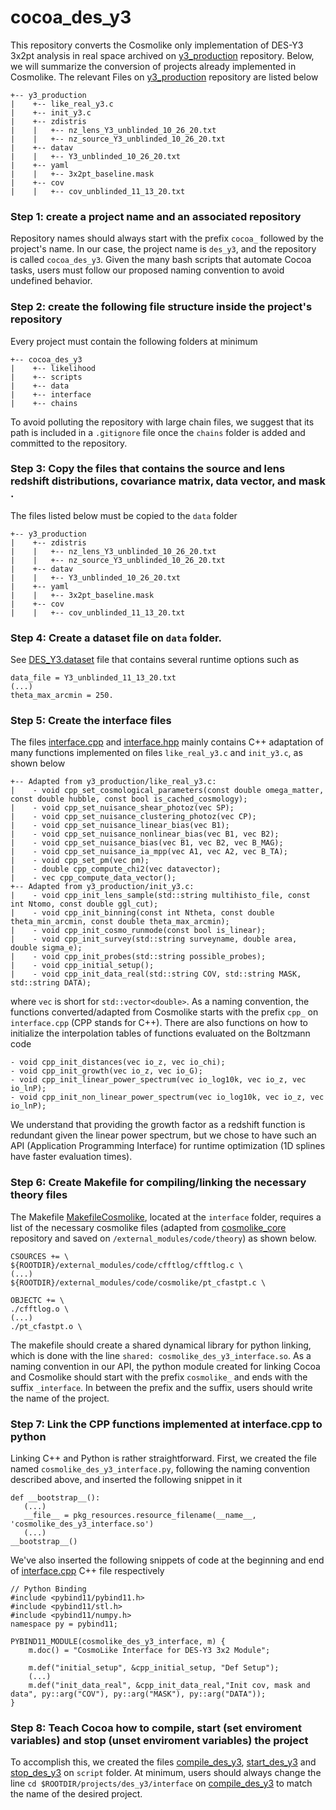 # cocoa_des_y3

This repository converts the Cosmolike only implementation of DES-Y3 3x2pt analysis in real space archived on [y3_production](https://github.com/CosmoLike/y3_production) repository. Below, we will summarize the conversion of projects already implemented in Cosmolike. The relevant Files on [y3_production](https://github.com/CosmoLike/y3_production) repository are listed below

    +-- y3_production
    |    +-- like_real_y3.c
    |    +-- init_y3.c
    |    +-- zdistris
    |    |   +-- nz_lens_Y3_unblinded_10_26_20.txt
    |    |   +-- nz_source_Y3_unblinded_10_26_20.txt
    |    +-- datav
    |    |   +-- Y3_unblinded_10_26_20.txt
    |    +-- yaml
    |    |   +-- 3x2pt_baseline.mask
    |    +-- cov
    |    |   +-- cov_unblinded_11_13_20.txt
    
### Step 1: create a project name and an associated repository
  Repository names should always start with the prefix `cocoa_` followed by the project's name. In our case, the project name is `des_y3`, and the repository is called `cocoa_des_y3`. Given the many bash scripts that automate Cocoa tasks, users must follow our proposed naming convention to avoid undefined behavior.

### Step 2: create the following file structure inside the project's repository

Every project must contain the following folders at minimum

    +-- cocoa_des_y3
    |    +-- likelihood
    |    +-- scripts
    |    +-- data
    |    +-- interface
    |    +-- chains

To avoid polluting the repository with large chain files, we suggest that its path is included in a `.gitignore` file once the `chains` folder is added and committed to the repository.

### Step 3: Copy the files that contains the source and lens redshift distributions, covariance matrix, data vector, and mask .

  The files listed below must be copied to the `data` folder 
    
    +-- y3_production
    |    +-- zdistris
    |    |   +-- nz_lens_Y3_unblinded_10_26_20.txt
    |    |   +-- nz_source_Y3_unblinded_10_26_20.txt
    |    +-- datav
    |    |   +-- Y3_unblinded_10_26_20.txt
    |    +-- yaml
    |    |   +-- 3x2pt_baseline.mask
    |    +-- cov
    |    |   +-- cov_unblinded_11_13_20.txt

### Step 4: Create a dataset file on `data` folder.

See [DES_Y3.dataset](https://github.com/CosmoLike/cocoa_des_y3/blob/main/data/DES_Y3.dataset) file that contains several runtime options such as

    data_file = Y3_unblinded_11_13_20.txt
    (...)
    theta_max_arcmin = 250.
    
### Step 5: Create the interface files 

The files [interface.cpp](https://github.com/CosmoLike/cocoa_des_y3/blob/main/interface/interface.cpp) and [interface.hpp](https://github.com/CosmoLike/cocoa_des_y3/blob/main/interface/interface.hpp) mainly contains C++ adaptation of many functions implemented on files `like_real_y3.c` and `init_y3.c`, as shown below
    
    +-- Adapted from y3_production/like_real_y3.c:
    |    - void cpp_set_cosmological_parameters(const double omega_matter, const double hubble, const bool is_cached_cosmology);
    |    - void cpp_set_nuisance_shear_photoz(vec SP);
    |    - void cpp_set_nuisance_clustering_photoz(vec CP);
    |    - void cpp_set_nuisance_linear_bias(vec B1);
    |    - void cpp_set_nuisance_nonlinear_bias(vec B1, vec B2);
    |    - void cpp_set_nuisance_bias(vec B1, vec B2, vec B_MAG); 
    |    - void cpp_set_nuisance_ia_mpp(vec A1, vec A2, vec B_TA);
    |    - void cpp_set_pm(vec pm);
    |    - double cpp_compute_chi2(vec datavector);
    |    - vec cpp_compute_data_vector();
    +-- Adapted from y3_production/init_y3.c: 
    |    - void cpp_init_lens_sample(std::string multihisto_file, const int Ntomo, const double ggl_cut);
    |    - void cpp_init_binning(const int Ntheta, const double theta_min_arcmin, const double theta_max_arcmin);
    |    - void cpp_init_cosmo_runmode(const bool is_linear);
    |    - void cpp_init_survey(std::string surveyname, double area, double sigma_e);
    |    - void cpp_init_probes(std::string possible_probes);
    |    - void cpp_initial_setup();
    |    - void cpp_init_data_real(std::string COV, std::string MASK, std::string DATA);
            
where `vec` is short for `std::vector<double>`. As a naming convention, the functions converted/adapted from Cosmolike starts with the prefix `cpp_` on `interface.cpp` (CPP stands for C++). There are also functions on how to initialize the interpolation tables of functions evaluated on the Boltzmann code

    - void cpp_init_distances(vec io_z, vec io_chi);
    - void cpp_init_growth(vec io_z, vec io_G);
    - void cpp_init_linear_power_spectrum(vec io_log10k, vec io_z, vec io_lnP);
    - void cpp_init_non_linear_power_spectrum(vec io_log10k, vec io_z, vec io_lnP);

We understand that providing the growth factor as a redshift function is redundant given the linear power spectrum, but we chose to have such an API (Application Programming Interface) for runtime optimization (1D splines have faster evaluation times).

### Step 6: Create Makefile for compiling/linking the necessary theory files

The Makefile [MakefileCosmolike](https://github.com/CosmoLike/cocoa_des_y3/blob/main/interface/MakefileCosmolike), located at the `interface` folder, requires a list of the necessary cosmolike files (adapted from [cosmolike_core](https://github.com/CosmoLike/cosmolike_core) repository and saved on `/external_modules/code/theory`) as shown below.

    CSOURCES += \
	${ROOTDIR}/external_modules/code/cfftlog/cfftlog.c \
	(...)
	${ROOTDIR}/external_modules/code/cosmolike/pt_cfastpt.c \

    OBJECTC += \
	./cfftlog.o \
	(...)
	./pt_cfastpt.o \

The makefile should create a shared dynamical library for python linking, which is done with the line `shared: cosmolike_des_y3_interface.so`. As a naming convention in our API, the python module created for linking Cocoa and Cosmolike should start with the prefix `cosmolike_` and ends with the suffix `_interface`. In between the prefix and the suffix, users should write the name of the project.

### Step 7: Link the CPP functions implemented at interface.cpp to python
	
Linking C++ and Python is rather straightforward. First, we created the file named `cosmolike_des_y3_interface.py`, following the naming convention described above, and inserted the following snippet in it

	def __bootstrap__():
	   (...)
	   __file__ = pkg_resources.resource_filename(__name__, 'cosmolike_des_y3_interface.so')
	   (...)
	__bootstrap__()

We've also inserted the following snippets of code at the beginning and end of [interface.cpp](https://github.com/CosmoLike/cocoa_des_y3/blob/main/interface/interface.cpp) C++ file respectively

	// Python Binding
	#include <pybind11/pybind11.h>
	#include <pybind11/stl.h>
	#include <pybind11/numpy.h>
	namespace py = pybind11;

	PYBIND11_MODULE(cosmolike_des_y3_interface, m) {
	    m.doc() = "CosmoLike Interface for DES-Y3 3x2 Module";

	    m.def("initial_setup", &cpp_initial_setup, "Def Setup");
	    (...)
	    m.def("init_data_real", &cpp_init_data_real,"Init cov, mask and data", py::arg("COV"), py::arg("MASK"), py::arg("DATA"));
	}

### Step 8: Teach Cocoa how to compile, start (set enviroment variables) and stop (unset enviroment variables) the project 

To accomplish this, we created the files [compile_des_y3](https://github.com/CosmoLike/cocoa_des_y3/blob/main/scripts/compile_des_y3), [start_des_y3](https://github.com/CosmoLike/cocoa_des_y3/blob/main/scripts/start_des_y3) and [stop_des_y3](https://github.com/CosmoLike/cocoa_des_y3/blob/main/scripts/stop_des_y3) on `script` folder. At minimum, users should always change the line
`cd $ROOTDIR/projects/des_y3/interface` on [compile_des_y3](https://github.com/CosmoLike/cocoa_des_y3/blob/main/scripts/compile_des_y3) to match the name of the desired project. 
